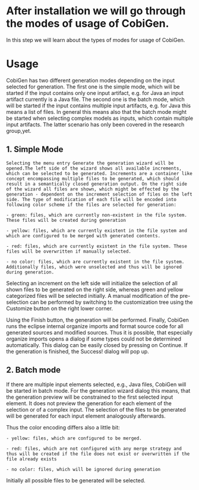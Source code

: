 After installation we will go through the modes of usage of CobiGen.
====
In this step we will learn about the types of modes for usage of CobiGen.


# Usage
CobiGen has two different generation modes depending on the input selected for generation. The first one is the simple mode, which will be started if the input contains only one input artifact, e.g. for Java an input artifact currently is a Java file. The second one is the batch mode, which will be started if the input contains multiple input artifacts, e.g. for Java this means a list of files. In general this means also that the batch mode might be started when selecting complex models as inputs, which contain multiple input artifacts. The latter scenario has only been covered in the research group,yet.

## 1. Simple Mode
    Selecting the menu entry Generate​ the generation wizard will be opened.The left side of the wizard shows all available increments, which can be selected to be generated. Increments are a container like concept encompassing multiple files to be generated, which should result in a semantically closed generation output. On the right side of the wizard all files are shown, which might be effected by the generation - dependent on the increment selection of files on the left side. The type of modification of each file will be encoded into following color scheme if the files are selected for generation:

    - green: files, which are currently non-existent in the file system. These files will be created during generation

    - yellow: files, which are currently existent in the file system and which are configured to be merged with generated contents.

    - red: files, which are currently existent in the file system. These files will be overwritten if manually selected.

    - no color: files, which are currently existent in the file system. Additionally files, which were unselected and thus will be ignored during generation.

Selecting an increment on the left side will initialize the selection of all shown files to be generated on the right side, whereas green and yellow categorized files will be selected initially. A manual modification of the pre-selection can be performed by switching to the customization tree using the Customize button on the right lower corner.

Using the Finish button, the generation will be performed. Finally, CobiGen runs the eclipse internal organize imports and format source code for all generated sources and modified sources. Thus it is possible, that especially organize imports opens a dialog if some types could not be determined automatically. This dialog can be easily closed by pressing on Continue. If the generation is finished, the Success! dialog will pop up.

## 2. Batch mode
If there are multiple input elements selected, e.g., Java files, CobiGen will be started in batch mode. For the generation wizard dialog this means, that the generation preview will be constrained to the first selected input element. It does not preview the generation for each element of the selection or of a complex input. The selection of the files to be generated will be generated for each input element analogously afterwards.

Thus the color encoding differs also a little bit:

    - yellow: files, which are configured to be merged.

    - red: files, which are not configured with any merge strategy and thus will be created if the file does not exist or overwritten if the file already exists

    - no color: files, which will be ignored during generation

Initially all possible files to be generated will be selected.



